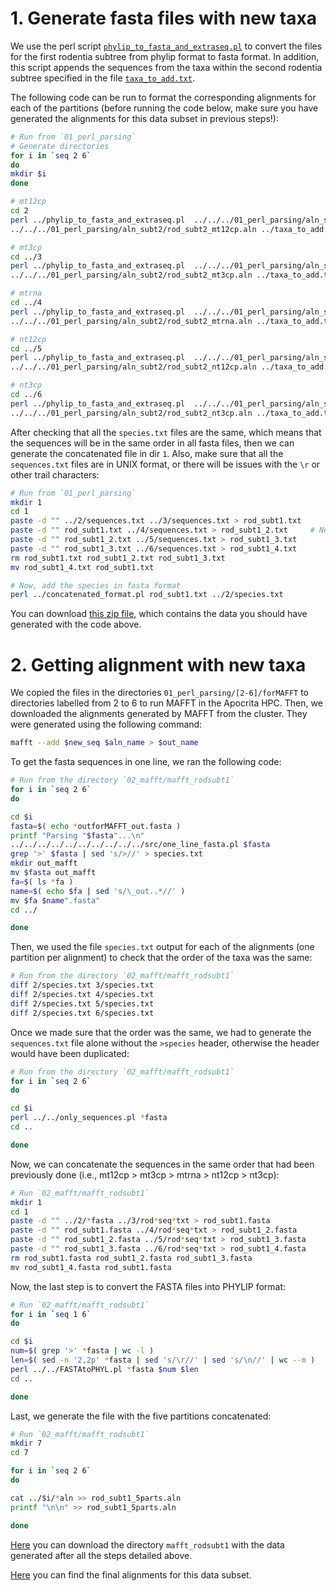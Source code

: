 # 1. Generate fasta files with new taxa
We use the perl script
[`phylip_to_fasta_and_extraseq.pl`](https://github.com/sabifo4/mammals_dating/tree/main/02_SeqBayes_S2/00_Data_filtering/00_data_curation/rodentia_therest/filter_aln/extra_filtering/02_MAFFT_subt1/01_perl_parsing/phylip_to_fasta_and_extraseq.pl)
to convert the files for the first rodentia subtree from phylip format to fasta format. In addition, this
script appends the sequences from the taxa within the second rodentia subtree specified in the file 
[`taxa_to_add.txt`](https://github.com/sabifo4/mammals_dating/tree/main/02_SeqBayes_S2/00_Data_filtering/00_data_curation/rodentia_therest/filter_aln/extra_filtering/02_MAFFT_subt1/01_perl_parsing/taxa_to_add.txt).

The following code can be run to format the corresponding alignments for each 
of the partitions (before running the code below, make sure you have generated the alignments 
for this data subset in previous steps!):

```sh
# Run from `01_perl_parsing`
# Generate directories
for i in `seq 2 6`
do
mkdir $i 
done 

# mt12cp
cd 2
perl ../phylip_to_fasta_and_extraseq.pl  ../../../01_perl_parsing/aln_subt1/rod_subt1_mt12cp.aln \
../../../01_perl_parsing/aln_subt2/rod_subt2_mt12cp.aln ../taxa_to_add.txt

# mt3cp
cd ../3 
perl ../phylip_to_fasta_and_extraseq.pl  ../../../01_perl_parsing/aln_subt1/rod_subt1_mt3cp.aln \
../../../01_perl_parsing/aln_subt2/rod_subt2_mt3cp.aln ../taxa_to_add.txt

# mtrna
cd ../4
perl ../phylip_to_fasta_and_extraseq.pl  ../../../01_perl_parsing/aln_subt1/rod_subt1_mtrna.aln \
../../../01_perl_parsing/aln_subt2/rod_subt2_mtrna.aln ../taxa_to_add.txt

# nt12cp
cd ../5
perl ../phylip_to_fasta_and_extraseq.pl  ../../../01_perl_parsing/aln_subt1/rod_subt1_nt12cp.aln \
../../../01_perl_parsing/aln_subt2/rod_subt2_nt12cp.aln ../taxa_to_add.txt

# nt3cp
cd ../6
perl ../phylip_to_fasta_and_extraseq.pl  ../../../01_perl_parsing/aln_subt1/rod_subt1_nt3cp.aln \
../../../01_perl_parsing/aln_subt2/rod_subt2_nt3cp.aln ../taxa_to_add.txt
```

After checking that all the `species.txt` files are the same, which means that 
the sequences will be in the same order in all fasta files, then 
we can generate the concatenated file in dir `1`. Also, make sure that all 
the `sequences.txt` files are in UNIX format, or there will be issues with 
the `\r` or other trail characters:

```sh
# Run from `01_perl_parsing`
mkdir 1
cd 1
paste -d "" ../2/sequences.txt ../3/sequences.txt > rod_subt1.txt 
paste -d "" rod_subt1.txt ../4/sequences.txt > rod_subt1_2.txt     # Needed to convert rod_subt1_2.txt to UNIX
paste -d "" rod_subt1_2.txt ../5/sequences.txt > rod_subt1_3.txt 
paste -d "" rod_subt1_3.txt ../6/sequences.txt > rod_subt1_4.txt
rm rod_subt1.txt rod_subt1_2.txt rod_subt1_3.txt
mv rod_subt1_4.txt rod_subt1.txt

# Now, add the species in fasta format
perl ../concatenated_format.pl rod_subt1.txt ../2/species.txt
```

You can download
[this zip file](https://www.dropbox.com/s/f3ddloolzop8hfd/SeqBayesS2_filteraln2_rodtherest_02_MAFFT_subt1_01.zip?dl=0), 
which contains the data you should have generated with the code above. 

# 2. Getting alignment with new taxa 
We copied the files in the directories `01_perl_parsing/[2-6]/forMAFFT` to directories 
labelled from 2 to 6 to run MAFFT in the Apocrita HPC.
Then, we downloaded the alignments generated by MAFFT from the cluster.
They were generated using the following command:

```sh
mafft --add $new_seq $aln_name > $out_name
```

To get the fasta sequences in one line, we ran the following code:

```sh
# Run from the directory `02_mafft/mafft_rodsubt1`
for i in `seq 2 6`
do

cd $i 
fasta=$( echo *outforMAFFT_out.fasta )
printf "Parsing "$fasta"...\n"
../../../../../../../../../../src/one_line_fasta.pl $fasta
grep '>' $fasta | sed 's/>//' > species.txt
mkdir out_mafft 
mv $fasta out_mafft
fa=$( ls *fa )
name=$( echo $fa | sed 's/\_out..*//' )
mv $fa $name".fasta"
cd ../

done
```

Then, we used the file `species.txt` output for each of the alignments (one partition per alignment) to check 
that the order of the taxa was the same:

```sh
# Run from the directory `02_mafft/mafft_rodsubt1`
diff 2/species.txt 3/species.txt 
diff 2/species.txt 4/species.txt 
diff 2/species.txt 5/species.txt 
diff 2/species.txt 6/species.txt 
```

Once we made sure that the order was the same,
we had to generate the `sequences.txt` file alone without the `>species` header, otherwise the header 
would have been duplicated:

```sh
# Run from the directory `02_mafft/mafft_rodsubt1`
for i in `seq 2 6`
do 

cd $i 
perl ../../only_sequences.pl *fasta
cd ..

done
```

Now, we can concatenate the sequences in the same order that had been previously done 
(i.e., mt12cp > mt3cp > mtrna > nt12cp > nt3cp):

```sh
# Run `02_mafft/mafft_rodsubt1`
mkdir 1
cd 1
paste -d "" ../2/*fasta ../3/rod*seq*txt > rod_subt1.fasta 
paste -d "" rod_subt1.fasta ../4/rod*seq*txt > rod_subt1_2.fasta 
paste -d "" rod_subt1_2.fasta ../5/rod*seq*txt > rod_subt1_3.fasta 
paste -d "" rod_subt1_3.fasta ../6/rod*seq*txt > rod_subt1_4.fasta
rm rod_subt1.fasta rod_subt1_2.fasta rod_subt1_3.fasta
mv rod_subt1_4.fasta rod_subt1.fasta
```

Now, the last step is to convert the FASTA files into PHYLIP format:

```sh
# Run `02_mafft/mafft_rodsubt1`
for i in `seq 1 6`
do 

cd $i
num=$( grep '>' *fasta | wc -l )
len=$( sed -n '2,2p' *fasta | sed 's/\r//' | sed 's/\n//' | wc --m )
perl ../../FASTAtoPHYL.pl *fasta $num $len 
cd ..

done
```

Last, we generate the file with the five partitions concatenated:

```sh
# Run `02_mafft/mafft_rodsubt1`
mkdir 7 
cd 7 

for i in `seq 2 6`
do 

cat ../$i/*aln >> rod_subt1_5parts.aln
printf "\n\n" >> rod_subt1_5parts.aln

done 
```

[Here](https://www.dropbox.com/s/unw9a4ssr6i3xl1/SeqBayesS2_filteraln2_rodtherest_02_MAFFT_subt1_02.zip?dl=0)
you can download the directory `mafft_rodsubt1` with the data generated after 
all the steps detailed above.

[Here](https://www.dropbox.com/s/5cxvn2fvqdevti8/SeqBayesS2_Raln_rod_subt1.zip?dl=0) 
you can find the final alignments for this data subset.
